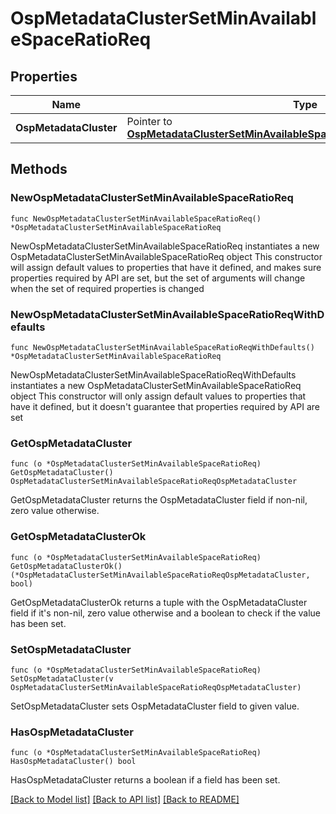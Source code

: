 # OspMetadataClusterSetMinAvailableSpaceRatioReq

## Properties

Name | Type | Description | Notes
------------ | ------------- | ------------- | -------------
**OspMetadataCluster** | Pointer to [**OspMetadataClusterSetMinAvailableSpaceRatioReqOspMetadataCluster**](OspMetadataClusterSetMinAvailableSpaceRatioReqOspMetadataCluster.md) |  | [optional] 

## Methods

### NewOspMetadataClusterSetMinAvailableSpaceRatioReq

`func NewOspMetadataClusterSetMinAvailableSpaceRatioReq() *OspMetadataClusterSetMinAvailableSpaceRatioReq`

NewOspMetadataClusterSetMinAvailableSpaceRatioReq instantiates a new OspMetadataClusterSetMinAvailableSpaceRatioReq object
This constructor will assign default values to properties that have it defined,
and makes sure properties required by API are set, but the set of arguments
will change when the set of required properties is changed

### NewOspMetadataClusterSetMinAvailableSpaceRatioReqWithDefaults

`func NewOspMetadataClusterSetMinAvailableSpaceRatioReqWithDefaults() *OspMetadataClusterSetMinAvailableSpaceRatioReq`

NewOspMetadataClusterSetMinAvailableSpaceRatioReqWithDefaults instantiates a new OspMetadataClusterSetMinAvailableSpaceRatioReq object
This constructor will only assign default values to properties that have it defined,
but it doesn't guarantee that properties required by API are set

### GetOspMetadataCluster

`func (o *OspMetadataClusterSetMinAvailableSpaceRatioReq) GetOspMetadataCluster() OspMetadataClusterSetMinAvailableSpaceRatioReqOspMetadataCluster`

GetOspMetadataCluster returns the OspMetadataCluster field if non-nil, zero value otherwise.

### GetOspMetadataClusterOk

`func (o *OspMetadataClusterSetMinAvailableSpaceRatioReq) GetOspMetadataClusterOk() (*OspMetadataClusterSetMinAvailableSpaceRatioReqOspMetadataCluster, bool)`

GetOspMetadataClusterOk returns a tuple with the OspMetadataCluster field if it's non-nil, zero value otherwise
and a boolean to check if the value has been set.

### SetOspMetadataCluster

`func (o *OspMetadataClusterSetMinAvailableSpaceRatioReq) SetOspMetadataCluster(v OspMetadataClusterSetMinAvailableSpaceRatioReqOspMetadataCluster)`

SetOspMetadataCluster sets OspMetadataCluster field to given value.

### HasOspMetadataCluster

`func (o *OspMetadataClusterSetMinAvailableSpaceRatioReq) HasOspMetadataCluster() bool`

HasOspMetadataCluster returns a boolean if a field has been set.


[[Back to Model list]](../README.md#documentation-for-models) [[Back to API list]](../README.md#documentation-for-api-endpoints) [[Back to README]](../README.md)


